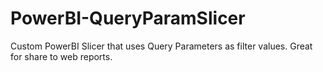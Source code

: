 # PowerBI-QueryParamSlicer
Custom PowerBI Slicer that uses Query Parameters as filter values. Great for share to web reports.

